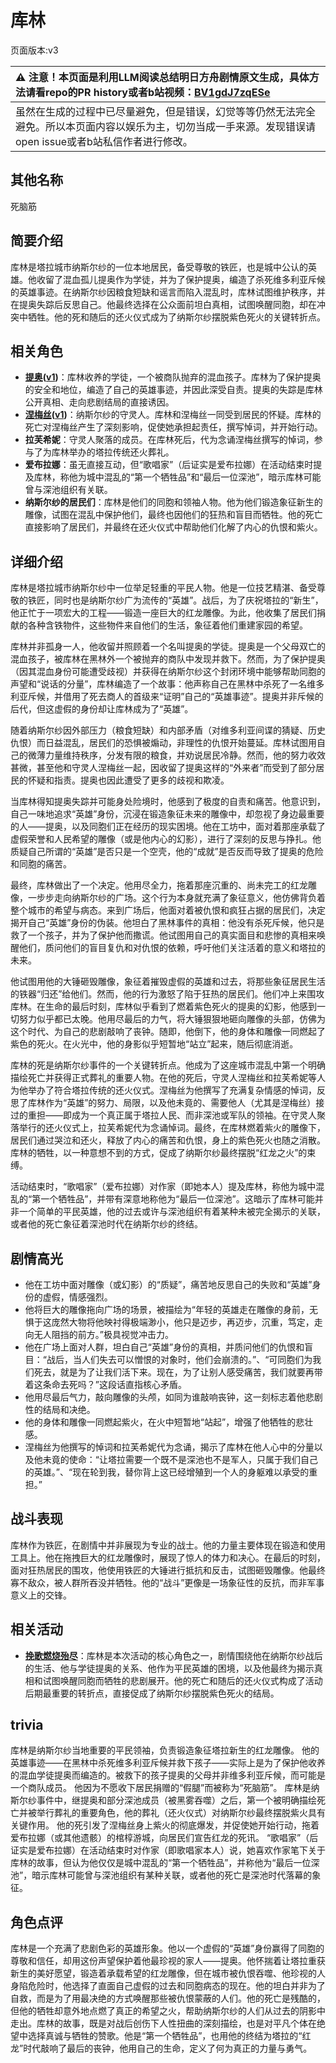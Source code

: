 # 库林
页面版本:v3
 

| :warning: 注意！本页面是利用LLM阅读总结明日方舟剧情原文生成，具体方法请看repo的PR history或者b站视频：[BV1gdJ7zqESe](https://www.bilibili.com/video/BV1gdJ7zqESe/)         |
|:----------------------------|
| 虽然在生成的过程中已尽量避免，但是错误，幻觉等等仍然无法完全避免。所以本页面内容以娱乐为主，切勿当成一手来源。发现错误请open issue或者b站私信作者进行修改。|



## 其他名称
死脑筋
## 简要介绍
库林是塔拉城市纳斯尔纱的一位本地居民，备受尊敬的铁匠，也是城中公认的英雄。他收留了混血孤儿提奥作为学徒，并为了保护提奥，编造了杀死维多利亚斥候的英雄事迹。在纳斯尔纱因粮食短缺和谣言而陷入混乱时，库林试图维护秩序，并在提奥失踪后反思自己。他最终选择在公众面前坦白真相，试图唤醒同胞，却在冲突中牺牲。他的死和随后的还火仪式成为了纳斯尔纱摆脱紫色死火的关键转折点。
## 相关角色
-   **[提奥](extended_char_ti_ao.md)([v1](../chars/extended_char_ti_ao.md))**：库林收养的学徒，一个被商队抛弃的混血孩子。库林为了保护提奥的安全和地位，编造了自己的英雄事迹，并因此深受自责。提奥的失踪是库林公开真相、走向悲剧结局的直接诱因。
-   **[涅梅丝](extended_char_nie_mei_si.md)([v1](../chars/extended_char_nie_mei_si.md))**：纳斯尔纱的守灵人。库林和涅梅丝一同受到居民的怀疑。库林的死亡对涅梅丝产生了深刻影响，促使她承担起责任，撰写悼词，并开始行动。
-   **拉芙希妮**：守灵人聚落的成员。在库林死后，代为念诵涅梅丝撰写的悼词，参与了为库林举办的塔拉传统还火葬礼。
-   **爱布拉娜**：虽无直接互动，但“歌唱家”（后证实是爱布拉娜）在活动结束时提及库林，称他为城中混乱的“第一个牺牲品”和“最后一位深池”，暗示库林可能曾与深池组织有关联。
-   **纳斯尔纱的居民们**：库林是他们的同胞和领袖人物。他为他们锻造象征新生的雕像，试图在混乱中保护他们，最终也因他们的狂热和盲目而牺牲。他的死亡直接影响了居民们，并最终在还火仪式中帮助他们化解了内心的仇恨和紫火。
## 详细介绍
库林是塔拉城市纳斯尔纱中一位举足轻重的平民人物。他是一位技艺精湛、备受尊敬的铁匠，同时也是纳斯尔纱广为流传的“英雄”。战后，为了庆祝塔拉的“新生”，他正忙于一项宏大的工程——锻造一座巨大的红龙雕像。为此，他收集了居民们捐献的各种含铁物件，这些物件来自他们的生活，象征着他们重建家园的希望。

库林并非孤身一人，他收留并照顾着一个名叫提奥的学徒。提奥是一个父母双亡的混血孩子，被库林在黑林外一个被抛弃的商队中发现并救下。然而，为了保护提奥（因其混血身份可能遭受歧视）并获得在纳斯尔纱这个封闭环境中能够帮助同胞的声望和“说话的分量”，库林编造了一个故事：他声称自己在黑林中杀死了一名维多利亚斥候，并借用了死去商人的首级来“证明”自己的“英雄事迹”。提奥并非斥候的后代，但这虚假的身份却让库林成为了“英雄”。

随着纳斯尔纱因外部压力（粮食短缺）和内部矛盾（对维多利亚间谍的猜疑、历史仇恨）而日益混乱，居民们的恐惧被煽动，非理性的仇恨开始蔓延。库林试图用自己的微薄力量维持秩序，分发有限的粮食，并劝说居民冷静。然而，他的努力收效甚微，甚至他和守灵人涅梅丝一起，因收留了提奥这样的“外来者”而受到了部分居民的怀疑和指责。提奥也因此遭受了更多的歧视和欺凌。

当库林得知提奥失踪并可能身处险境时，他感到了极度的自责和痛苦。他意识到，自己一味地追求“英雄”身份，沉浸在锻造象征未来的雕像中，却忽视了身边最重要的人——提奥，以及同胞们正在经历的现实困境。他在工坊中，面对着那座承载了虚假荣誉和人民希望的雕像（或是他内心的幻影），进行了深刻的反思与挣扎。他质疑自己所谓的“英雄”是否只是一个空壳，他的“成就”是否反而导致了提奥的危险和同胞的痛苦。

最终，库林做出了一个决定。他用尽全力，拖着那座沉重的、尚未完工的红龙雕像，一步步走向纳斯尔纱的广场。这个行为本身就充满了象征意义，他仿佛背负着整个城市的希望与病态。来到广场后，他面对着被仇恨和疯狂占据的居民们，决定揭开自己“英雄”身份的伪装。他坦白了黑林事件的真相：他没有杀死斥候，他只是救了一个孩子，并为了保护他而撒谎。他试图用自己的真实面目和悲惨的真相来唤醒他们，质问他们的盲目复仇和对仇恨的依赖，呼吁他们关注活着的意义和塔拉的未来。

他试图用他的大锤砸毁雕像，象征着摧毁虚假的英雄和过去，将那些象征居民生活的铁器“归还”给他们。然而，他的行为激怒了陷于狂热的居民们。他们冲上来围攻库林。在生命的最后时刻，库林似乎看到了燃着紫色死火的提奥的幻影，他感到一切努力似乎都已太晚。他用尽最后的力气，将大锤狠狠地砸向雕像的头部，仿佛为这个时代、为自己的悲剧敲响了丧钟。随即，他倒下，他的身体和雕像一同燃起了紫色的死火。在火光中，他的身影似乎短暂地“站立”起来，随后彻底消逝。

库林的死是纳斯尔纱事件的一个关键转折点。他成为了这座城市混乱中第一个明确描绘死亡并获得正式葬礼的重要人物。在他的死后，守灵人涅梅丝和拉芙希妮等人为他举办了符合塔拉传统的还火仪式。涅梅丝为他撰写了充满复杂情感的悼词，反思了库林作为“英雄”的努力、局限，以及他未竟的、需要他人（尤其是涅梅丝）接过的重担——即成为一个真正属于塔拉人民、而非深池或军队的领袖。在守灵人聚落举行的还火仪式上，拉芙希妮代为念诵悼词。最终，在库林燃着紫火的雕像下，居民们通过哭泣和还火，释放了内心的痛苦和仇恨，身上的紫色死火也随之消散。库林的牺牲，以一种意想不到的方式，促成了纳斯尔纱最终摆脱“红龙之火”的束缚。

活动结束时，“歌唱家”（爱布拉娜）对作家（即她本人）提及库林，称他为城中混乱的“第一个牺牲品”，并带有深意地称他为“最后一位深池”。这暗示了库林可能并非一个简单的平民英雄，他的过去或许与深池组织有着某种未被完全揭示的关联，或者他的死亡象征着深池时代在纳斯尔纱的终结。
## 剧情高光
*   他在工坊中面对雕像（或幻影）的“质疑”，痛苦地反思自己的失败和“英雄”身份的虚假，情感强烈。
*   他将巨大的雕像拖向广场的场景，被描绘为“年轻的英雄走在雕像的身前，无惧于这庞然大物将他映衬得极端渺小，他只是迈步，再迈步，沉重，笃定，走向无人阻挡的前方。”极具视觉冲击力。
*   他在广场上面对人群，坦白自己“英雄”身份的真相，并质问他们的仇恨和盲目：“战后，当人们失去可以憎恨的对象时，他们会崩溃的。”、“可同胞们为我们死去，就是为了让我们活下来。现在，为了让别人感受痛苦，我们就要再带着这条命去死吗？”这段话直指核心矛盾。
*   他用尽最后气力，敲向雕像的头颅，如同为谁敲响丧钟，这一刻标志着他悲剧性的结局和决绝。
*   他的身体和雕像一同燃起紫火，在火中短暂地“站起”，增强了他牺牲的悲壮感。
*   涅梅丝为他撰写的悼词和拉芙希妮代为念诵，揭示了库林在他人心中的分量以及他未竟的使命：“让塔拉需要一个既不是深池也不是军人，只属于我们自己的英雄。”、“现在轮到我，替你背上这已经增殖到一个人的身躯难以承受的重担。”
## 战斗表现
库林作为铁匠，在剧情中并非展现为专业的战士。他的力量主要体现在锻造和使用工具上。他在拖拽巨大的红龙雕像时，展现了惊人的体力和决心。在最后的时刻，面对狂热居民的围攻，他使用铁匠的大锤进行抵抗和反击，试图砸毁雕像。他最终寡不敌众，被人群所吞没并牺牲。他的“战斗”更像是一场象征性的反抗，而非军事意义上的交锋。
## 相关活动
-   **[挽歌燃烧殆尽](../stories/act41side.md)**：库林是本次活动的核心角色之一，剧情围绕他在纳斯尔纱战后的生活、他与学徒提奥的关系、他作为平民英雄的困境，以及他最终为揭示真相和试图唤醒同胞而牺牲的悲剧展开。他的死亡和随后的还火仪式构成了活动后期最重要的转折点，直接促成了纳斯尔纱摆脱紫色死火的结局。
## trivia
库林是纳斯尔纱当地重要的平民领袖，负责锻造象征塔拉新生的红龙雕像。
他的英雄事迹——在黑林中杀死维多利亚斥候并救下孩子——实际上是为了保护他收养的混血学徒提奥而编造的。被救下的孩子提奥的父母并非维多利亚斥候，而可能是一个商队成员。
他因为不愿收下居民捐赠的“假腿”而被称为“死脑筋”。
库林是纳斯尔纱事件中，继提奥和部分深池成员（被黑雾吞噬）之后，第一个被明确描绘死亡并被举行葬礼的重要角色，他的葬礼（还火仪式）对纳斯尔纱最终摆脱紫火具有关键作用。
他的死引发了涅梅丝身上紫火的彻底爆发，并促使她开始行动，拖着爱布拉娜（或其他遗骸）的棺椁游城，向居民们宣告红龙的死讯。
“歌唱家”（后证实是爱布拉娜）在活动结束时对作家（即歌唱家本人）说，她喜欢作家笔下关于库林的故事，但认为他仅仅是城中混乱的“第一个牺牲品”，并称他为“最后一位深池”，暗示库林可能曾与深池组织有某种关联，或者他的死亡是深池时代落幕的象征。
## 角色点评
库林是一个充满了悲剧色彩的英雄形象。他以一个虚假的“英雄”身份赢得了同胞的尊敬和信任，却用这份声望保护着他最珍视的家人——提奥。他怀揣着让塔拉重获新生的美好愿望，锻造着承载希望的红龙雕像，但在城市被仇恨吞噬、他珍视的人身陷危险时，他选择了直面自己虚假的过去和同胞病态的现在。他的坦白并非为了自救，而是为了用最决绝的方式唤醒那些被仇恨蒙蔽的人们。他的死亡是残酷的，但他的牺牲却意外地点燃了真正的希望之火，帮助纳斯尔纱的人们从过去的阴影中走出。库林的故事，既是对战后创伤下人性扭曲的深刻描绘，也是对平凡个体在绝望中选择真诚与牺牲的赞歌。他是“第一个牺牲品”，也用他的终结为塔拉的“红龙”时代敲响了最后的丧钟，他用自己的生命，定义了何为真正的力量与勇气。